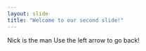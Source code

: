 ```yaml
---
layout: slide
title: "Welcome to our second slide!"
---
```

Nick is the man
Use the left arrow to go back!
